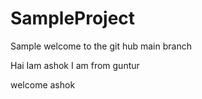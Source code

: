 # SampleProject
Sample
welcome to the git hub main branch

Hai Iam ashok I am from guntur

welcome ashok
